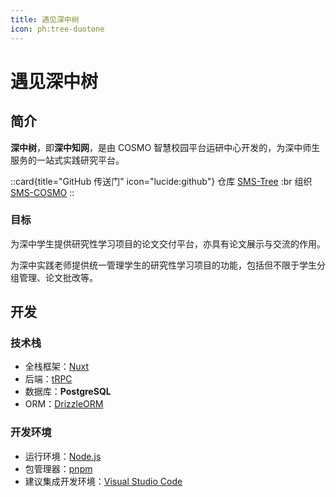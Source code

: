 ```yaml
---
title: 遇见深中树
icon: ph:tree-duotone
---
```


# 遇见深中树

## 简介

**深中树**，即**深中知网**，是由 COSMO 智慧校园平台运研中心开发的，为深中师生服务的一站式实践研究平台。

::card{title="GitHub 传送门" icon="lucide:github"}
仓库 [SMS-Tree](https://github.com/SMS-COSMO/SMS-Tree)
:br
组织 [SMS-COSMO](https://github.com/SMS-COSMO)
::

### 目标

为深中学生提供研究性学习项目的论文交付平台，亦具有论文展示与交流的作用。

为深中实践老师提供统一管理学生的研究性学习项目的功能，包括但不限于学生分组管理、论文批改等。

## 开发

### 技术栈

- 全栈框架：[Nuxt](https://nuxt.com/)
- 后端：[tRPC](https://trpc.io/)
- 数据库：**PostgreSQL**
- ORM：[DrizzleORM](https://orm.drizzle.team)

### 开发环境

- 运行环境：[Node.js](https://nodejs.org)
- 包管理器：[pnpm](https://pnpm.io)
- 建议集成开发环境：[Visual Studio Code](https://code.visualstudio.com)
